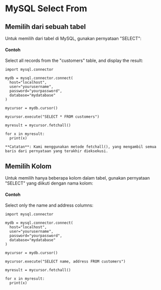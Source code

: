 # MySQL Select From

## Memilih dari sebuah tabel
Untuk memilih dari tabel di MySQL, gunakan pernyataan "SELECT":

#### Contoh

Select all records from the "customers" table, and display the result:

```
import mysql.connector

mydb = mysql.connector.connect(
  host="localhost",
  user="yourusername",
  password="yourpassword",
  database="mydatabase"
)

mycursor = mydb.cursor()

mycursor.execute("SELECT * FROM customers")

myresult = mycursor.fetchall()

for x in myresult:
  print(x)
```

`**Catatan**: Kami menggunakan metode fetchall(), yang mengambil semua baris dari pernyataan yang terakhir dieksekusi.`

## Memilih Kolom
Untuk memilih hanya beberapa kolom dalam tabel, gunakan pernyataan "SELECT" yang diikuti dengan nama kolom:

#### Contoh

Select only the name and address columns:

```
import mysql.connector

mydb = mysql.connector.connect(
  host="localhost",
  user="yourusername",
  password="yourpassword",
  database="mydatabase"
)

mycursor = mydb.cursor()

mycursor.execute("SELECT name, address FROM customers")

myresult = mycursor.fetchall()

for x in myresult:
  print(x)
```
